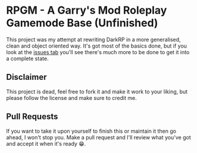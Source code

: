 # RPGM - A Garry's Mod Roleplay Gamemode Base (Unfinished)
This project was my attempt at rewriting DarkRP in a more generalised, clean and object oriented way. It's got most of the basics done, but if you look at the [issues tab](https://github.com/TomDotBat/rpgm/issues) you'll see there's much more to be done to get it into a complete state.

## Disclaimer
This project is dead, feel free to fork it and make it work to your liking, but please follow the license and make sure to credit me.

## Pull Requests
If you want to take it upon yourself to finish this or maintain it then go ahead, I won't stop you. Make a pull request and I'll review what you've got and accept it when it's ready 😁.

